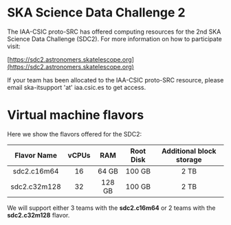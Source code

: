 # SKA Science Data Challenge 2

The IAA-CSIC proto-SRC has offered computing resources for the 2nd SKA Science Data Challenge (SDC2).
For more information on how to participate visit:

[https://sdc2.astronomers.skatelescope.org](https://sdc2.astronomers.skatelescope.org)

If your team has been allocated to the IAA-CSIC proto-SRC resource, please email ska-itsupport 'at' iaa.csic.es to get access.

# Virtual machine flavors

Here we show the flavors offered for the SDC2:

| Flavor Name  | vCPUs | RAM    | Root Disk | Additional block storage |
|:------------:|:-----:|:------:|:---------:|:------------------------:|
| sdc2.c16m64  | 16    | 64 GB  | 100 GB | 2 TB |
| sdc2.c32m128 | 32    | 128 GB | 100 GB | 2 TB |

We will support either 3 teams with the **sdc2.c16m64**
or 2 teams with the **sdc2.c32m128** flavor.


